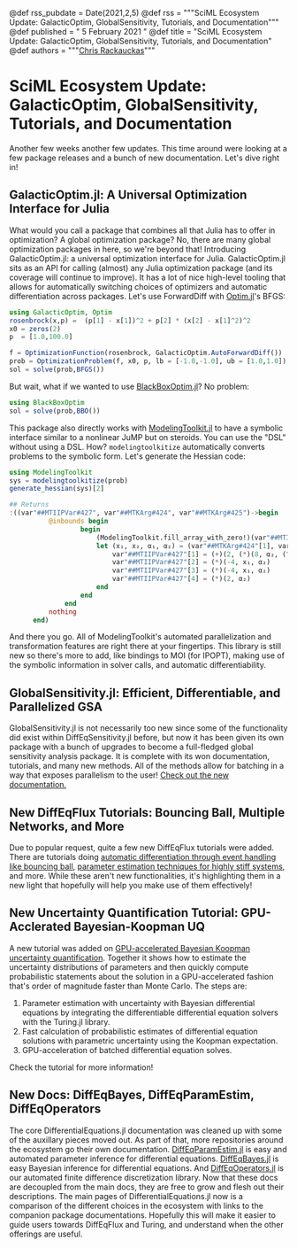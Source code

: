 @def rss_pubdate = Date(2021,2,5)
@def rss = """SciML Ecosystem Update: GalacticOptim, GlobalSensitivity, Tutorials, and Documentation"""
@def published = " 5 February 2021 "
@def title = "SciML Ecosystem Update: GalacticOptim, GlobalSensitivity, Tutorials, and Documentation"
@def authors = """<a href="https://github.com/ChrisRackauckas">Chris Rackauckas</a>"""

# SciML Ecosystem Update: GalacticOptim, GlobalSensitivity, Tutorials, and Documentation

Another few weeks another few updates. This time around were looking at a few
package releases and a bunch of new documentation. Let's dive right in!

## GalacticOptim.jl: A Universal Optimization Interface for Julia

What would you call a package that combines all that Julia has to offer in
optimization? A global optimization package? No, there are many global optimization
packages in here, so we're beyond that! Introducing GalacticOptim.jl: a universal
optimization interface for Julia. GalacticOptim.jl sits as an API for calling
(almost) any Julia optimization package (and its coverage will continue to improve).
It has a lot of nice high-level tooling that allows for automatically switching
choices of optimizers and automatic differentiation across packages. Let's use
ForwardDiff with [Optim.jl](https://github.com/JuliaNLSolvers/Optim.jl)'s BFGS:

```julia
using GalacticOptim, Optim
rosenbrock(x,p) =  (p[1] - x[1])^2 + p[2] * (x[2] - x[1]^2)^2
x0 = zeros(2)
p  = [1.0,100.0]

f = OptimizationFunction(rosenbrock, GalacticOptim.AutoForwardDiff())
prob = OptimizationProblem(f, x0, p, lb = [-1.0,-1.0], ub = [1.0,1.0])
sol = solve(prob,BFGS())
```

But wait, what if we wanted to use [BlackBoxOptim.jl](https://github.com/robertfeldt/BlackBoxOptim.jl)?
No problem:

```julia
using BlackBoxOptim
sol = solve(prob,BBO())
```

This package also directly works with
[ModelingToolkit.jl](https://github.com/SciML/ModelingToolkit.jl)
to have a symbolic interface similar to a nonlinear JuMP but on steroids. You
can use the "DSL" without using a DSL. How? `modelingtoolkitize` automatically
converts problems to the symbolic form. Let's generate the Hessian code:

```julia
using ModelingToolkit
sys = modelingtoolkitize(prob)
generate_hessian(sys)[2]

## Returns
:((var"##MTIIPVar#427", var"##MTKArg#424", var"##MTKArg#425")->begin
          @inbounds begin
                  begin
                      (ModelingToolkit.fill_array_with_zero!)(var"##MTIIPVar#427")
                      let (x₁, x₂, α₁, α₂) = (var"##MTKArg#424"[1], var"##MTKArg#424"[2], var"##MTKArg#425"[1], var"##MTKArg#425"[2])
                          var"##MTIIPVar#427"[1] = (+)(2, (*)(8, α₂, (^)(x₁, 2)), (*)(-4, α₂, (+)(x₂, (*)(-1, (^)(x₁, 2)))))
                          var"##MTIIPVar#427"[2] = (*)(-4, x₁, α₂)
                          var"##MTIIPVar#427"[3] = (*)(-4, x₁, α₂)
                          var"##MTIIPVar#427"[4] = (*)(2, α₂)
                      end
                  end
              end
          nothing
      end)
```

And there you go. All of ModelingToolkit's automated parallelization and transformation
features are right there at your fingertips. This library is still new so there's
more to add, like bindings to MOI (for IPOPT), making use of the symbolic
information in solver calls, and automatic differentiability.

## GlobalSensitivity.jl: Efficient, Differentiable, and Parallelized GSA

GlobalSensitivity.jl is not necessarily too new since some of the functionality
did exist within DiffEqSensitivity.jl before, but now it has been given its
own package with a bunch of upgrades to become a full-fledged global sensitivity
analysis package. It is complete with its won documentation, tutorials, and
many new methods. All of the methods allow for batching in a way that exposes
parallelism to the user! [Check out the new documentation.](https://gsa.sciml.ai/dev/)

## New DiffEqFlux Tutorials: Bouncing Ball, Multiple Networks, and More

Due to popular request, quite a few new DiffEqFlux tutorials were added.
There are tutorials doing [automatic differentiation through event handling like
bouncing ball](https://diffeqflux.sciml.ai/dev/examples/bouncing_ball/),
[parameter estimation techniques for highly stiff systems](https://diffeqflux.sciml.ai/dev/examples/stiff_ode_fit/),
and more. While these aren't new functionalities, it's highlighting them in a
new light that hopefully will help you make use of them effectively!

## New Uncertainty Quantification Tutorial: GPU-Acclerated Bayesian-Koopman UQ

A new tutorial was added on [GPU-accelerated Bayesian Koopman uncertainty quantification](https://tutorials.sciml.ai/html/DiffEqUncertainty/03-GPU_Bayesian_Koopman.html). Together it shows how to estimate the uncertainty
distributions of parameters and then quickly compute probabilistic statements
about the solution in a GPU-accelerated fashion that's order of magnitude faster
than Monte Carlo. The steps are:

1. Parameter estimation with uncertainty with Bayesian differential equations by
   integrating the differentiable differential equation solvers with the Turing.jl library.
2. Fast calculation of probabilistic estimates of differential equation solutions
   with parametric uncertainty using the Koopman expectation.
3. GPU-acceleration of batched differential equation solves.

Check the tutorial for more information!

## New Docs: DiffEqBayes, DiffEqParamEstim, DiffEqOperators

The core DifferentialEquations.jl documentation was cleaned up with some of the
auxillary pieces moved out. As part of that, more repositories around the ecosystem
go their own documentation. [DiffEqParamEstim.jl](https://diffeqparamestim.sciml.ai/dev/)
is easy and automated parameter inference for differential equations.
[DiffEqBayes.jl](https://diffeqbayes.sciml.ai/dev/) is easy Bayesian inference
for differential equations. And [DiffEqOperators.jl](https://diffeqoperators.sciml.ai/dev/)
is our automated finite difference discretization library. Now that these docs
are decoupled from the main docs, they are free to grow and flesh out their
descriptions. The main pages of DifferentialEquations.jl now is a comparison
of the different choices in the ecosystem with links to the companion package
documentations. Hopefully this will make it easier to guide users towards
DiffEqFlux and Turing, and understand when the other offerings are useful.
